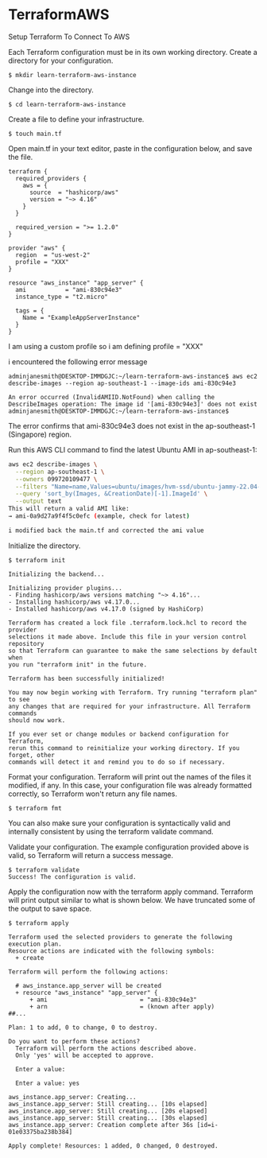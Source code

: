 # TerraformAWS
Setup Terraform To Connect To AWS

Each Terraform configuration must be in its own working directory. Create a directory for your configuration.
```
$ mkdir learn-terraform-aws-instance
```
Change into the directory.
```
$ cd learn-terraform-aws-instance
```
Create a file to define your infrastructure.
```
$ touch main.tf
```
Open main.tf in your text editor, paste in the configuration below, and save the file.
```
terraform {
  required_providers {
    aws = {
      source  = "hashicorp/aws"
      version = "~> 4.16"
    }
  }

  required_version = ">= 1.2.0"
}

provider "aws" {
  region  = "us-west-2"
  profile = "XXX"
}

resource "aws_instance" "app_server" {
  ami           = "ami-830c94e3"
  instance_type = "t2.micro"

  tags = {
    Name = "ExampleAppServerInstance"
  }
}
```

I am using a custom profile so i am defining profile = "XXX"

i encountered the following error message
```
adminjanesmith@DESKTOP-IMMDGJC:~/learn-terraform-aws-instance$ aws ec2 describe-images --region ap-southeast-1 --image-ids ami-830c94e3

An error occurred (InvalidAMIID.NotFound) when calling the DescribeImages operation: The image id '[ami-830c94e3]' does not exist
adminjanesmith@DESKTOP-IMMDGJC:~/learn-terraform-aws-instance$
```

The error confirms that ami-830c94e3 does not exist in the ap-southeast-1 (Singapore) region.

Run this AWS CLI command to find the latest Ubuntu AMI in ap-southeast-1:

```bash
aws ec2 describe-images \
  --region ap-southeast-1 \
  --owners 099720109477 \
  --filters "Name=name,Values=ubuntu/images/hvm-ssd/ubuntu-jammy-22.04-amd64-server-*" \
  --query 'sort_by(Images, &CreationDate)[-1].ImageId' \
  --output text
This will return a valid AMI like:
→ ami-0a9d27a9f4f5c0efc (example, check for latest)

i modified back the main.tf and corrected the ami value


```
Initialize the directory.
```
$ terraform init

Initializing the backend...

Initializing provider plugins...
- Finding hashicorp/aws versions matching "~> 4.16"...
- Installing hashicorp/aws v4.17.0...
- Installed hashicorp/aws v4.17.0 (signed by HashiCorp)

Terraform has created a lock file .terraform.lock.hcl to record the provider
selections it made above. Include this file in your version control repository
so that Terraform can guarantee to make the same selections by default when
you run "terraform init" in the future.

Terraform has been successfully initialized!

You may now begin working with Terraform. Try running "terraform plan" to see
any changes that are required for your infrastructure. All Terraform commands
should now work.

If you ever set or change modules or backend configuration for Terraform,
rerun this command to reinitialize your working directory. If you forget, other
commands will detect it and remind you to do so if necessary.
```

Format your configuration. Terraform will print out the names of the files it modified, if any. In this case, your configuration file was already formatted correctly, so Terraform won't return any file names.
```
$ terraform fmt
```
You can also make sure your configuration is syntactically valid and internally consistent by using the terraform validate command.

Validate your configuration. The example configuration provided above is valid, so Terraform will return a success message.
```
$ terraform validate
Success! The configuration is valid.
```


Apply the configuration now with the terraform apply command. Terraform will print output similar to what is shown below. We have truncated some of the output to save space.
```
$ terraform apply

Terraform used the selected providers to generate the following execution plan.
Resource actions are indicated with the following symbols:
  + create

Terraform will perform the following actions:

  # aws_instance.app_server will be created
  + resource "aws_instance" "app_server" {
      + ami                          = "ami-830c94e3"
      + arn                          = (known after apply)
##...

Plan: 1 to add, 0 to change, 0 to destroy.

Do you want to perform these actions?
  Terraform will perform the actions described above.
  Only 'yes' will be accepted to approve.

  Enter a value:

  Enter a value: yes

aws_instance.app_server: Creating...
aws_instance.app_server: Still creating... [10s elapsed]
aws_instance.app_server: Still creating... [20s elapsed]
aws_instance.app_server: Still creating... [30s elapsed]
aws_instance.app_server: Creation complete after 36s [id=i-01e03375ba238b384]

Apply complete! Resources: 1 added, 0 changed, 0 destroyed.

```


